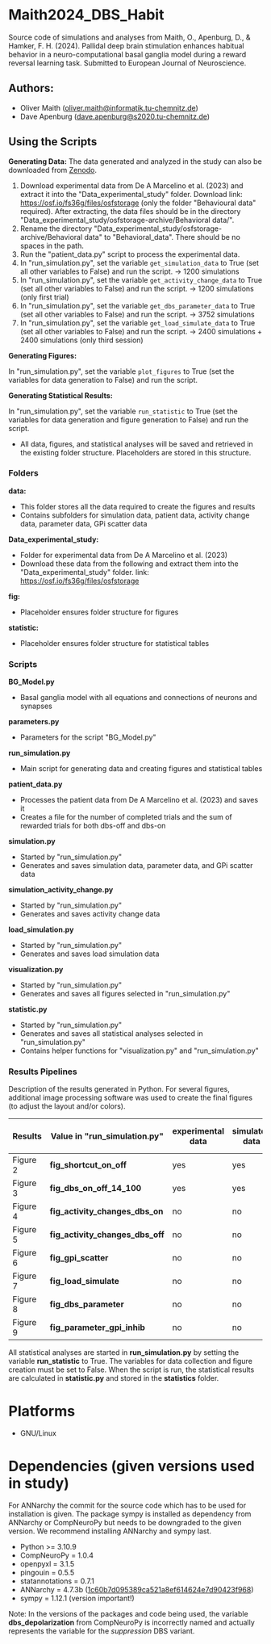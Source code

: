 # Maith2024_DBS_Habit
Source code of simulations and analyses from Maith, O., Apenburg, D., & Hamker, F. H. (2024). Pallidal deep brain stimulation enhances habitual behavior in a neuro-computational basal ganglia model during a reward reversal learning task. Submitted to European Journal of Neuroscience.

## Authors:

* Oliver Maith (oliver.maith@informatik.tu-chemnitz.de)
* Dave Apenburg (dave.apenburg@s2020.tu-chemnitz.de)

## Using the Scripts

**Generating Data:**
The data generated and analyzed in the study can also be downloaded from [Zenodo](https://doi.org/10.5281/zenodo.12819011).

1. Download experimental data from De A Marcelino et al. (2023) and extract it into the "Data_experimental_study" folder. Download link: https://osf.io/fs36g/files/osfstorage (only the folder "Behavioural data" required). After extracting, the data files should be in the directory "Data_experimental_study/osfstorage-archive/Behavioral data/".
2. Rename the directory "Data_experimental_study/osfstorage-archive/Behavioral data" to "Behavioral_data". There should be no spaces in the path.
3. Run the "patient_data.py" script to process the experimental data.
4. In "run_simulation.py", set the variable `get_simulation_data` to True (set all other variables to False) and run the script. -> 1200 simulations
5. In "run_simulation.py", set the variable `get_activity_change_data` to True (set all other variables to False) and run the script. -> 1200 simulations (only first trial)
6. In "run_simulation.py", set the variable `get_dbs_parameter_data` to True (set all other variables to False) and run the script. -> 3752 simulations
7. In "run_simulation.py", set the variable `get_load_simulate_data` to True (set all other variables to False) and run the script. -> 2400 simulations + 2400 simulations (only third session)

**Generating Figures:**

In "run_simulation.py", set the variable `plot_figures` to True (set the variables for data generation to False) and run the script.

**Generating Statistical Results:**

In "run_simulation.py", set the variable `run_statistic` to True (set the variables for data generation and figure generation to False) and run the script.

  - All data, figures, and statistical analyses will be saved and retrieved in the existing folder structure. Placeholders are stored in this structure.

### Folders
**data:**
  - This folder stores all the data required to create the figures and results
  - Contains subfolders for simulation data, patient data, activity change data, parameter data, GPi scatter data

**Data_experimental_study:**
  - Folder for experimental data from De A Marcelino et al. (2023)
  - Download these data from the following and extract them into the "Data_experimental_study" folder. link: https://osf.io/fs36g/files/osfstorage

**fig:**
  - Placeholder ensures folder structure for figures

**statistic:**
  - Placeholder ensures folder structure for statistical tables

### Scripts

**BG_Model.py**
  - Basal ganglia model with all equations and connections of neurons and synapses

**parameters.py**
  - Parameters for the script "BG_Model.py"

**run_simulation.py**
  - Main script for generating data and creating figures and statistical tables

**patient_data.py**
  - Processes the patient data from De A Marcelino et al. (2023) and saves it
  - Creates a file for the number of completed trials and the sum of rewarded trials for both dbs-off and dbs-on

**simulation.py**
  - Started by "run_simulation.py"
  - Generates and saves simulation data, parameter data, and GPi scatter data

**simulation_activity_change.py**
  - Started by "run_simulation.py"
  - Generates and saves activity change data

**load_simulation.py**
  - Started by "run_simulation.py"
  - Generates and saves load simulation data

**visualization.py**
  - Started by "run_simulation.py"
  - Generates and saves all figures selected in "run_simulation.py"

**statistic.py**
  - Started by "run_simulation.py"
  - Generates and saves all statistical analyses selected in "run_simulation.py"
  - Contains helper functions for "visualization.py" and "run_simulation.py"


### Results Pipelines

Description of the results generated in Python. For several figures, additional image processing software was used to create the final figures (to adjust the layout and/or colors).

| Results        | Value in "run_simulation.py" | experimental data | simulated data | activity change data | parameter data | gpi scatter data | load simulation data | data script                       |
|----------------|------------------------------|-------------------|----------------|----------------------|----------------|------------------|---------------------|-----------------------------------|
| Figure 2       | **fig_shortcut_on_off**      | yes               | yes            | no                   | no             | no               | no                  | **simulation.py**                 |
| Figure 3       | **fig_dbs_on_off_14_100**    | yes               | yes            | no                   | no             | no               | no                  | **simulation.py**                 |
| Figure 4       | **fig_activity_changes_dbs_on** | no               | no             | yes                  | no             | no               | no                  | **simulation_activity_change.py** |
| Figure 5       | **fig_activity_changes_dbs_off** | no               | no             | yes                  | no             | no               | no                  | **simulation_activity_change.py** |
| Figure 6       | **fig_gpi_scatter**          | no                | no             | no                   | yes            | yes              | no                  | **simulation.py**                 |
| Figure 7       | **fig_load_simulate**        | no                | no             | no                   | no             | no               | yes                 | **load_simulation.py**            |
| Figure 8       | **fig_dbs_parameter**        | no                | no             | no                   | yes            | no               | no                  | **simulation.py**                 |
| Figure 9       | **fig_parameter_gpi_inhib**  | no                | no             | no                   | yes            | yes              | no                  | **simulation.py**                 |

All statistical analyses are started in **run_simulation.py** by setting the variable **run_statistic** to True. The variables for data collection and figure creation must be set to False. When the script is run, the statistical results are calculated in **statistic.py** and stored in the **statistics** folder.

# Platforms

* GNU/Linux

# Dependencies (given versions used in study)
For ANNarchy the commit for the source code which has to be used for installation is given. The package sympy is installed as dependency from ANNarchy or CompNeuroPy but needs to be downgraded to the given version. We recommend installing ANNarchy and sympy last.

* Python >= 3.10.9
* CompNeuroPy = 1.0.4
* openpyxl = 3.1.5
* pingouin = 0.5.5
* statannotations = 0.7.1
* ANNarchy = 4.7.3b ([1c60b7d095389ca521a8ef614624e7d90423f968](https://github.com/ANNarchy/ANNarchy/commit/1c60b7d095389ca521a8ef614624e7d90423f968))
* sympy = 1.12.1 (version important!)

Note: In the versions of the packages and code being used, the variable **dbs_depolarization** from CompNeuroPy is incorrectly named and actually represents the variable for the *suppression* DBS variant.
